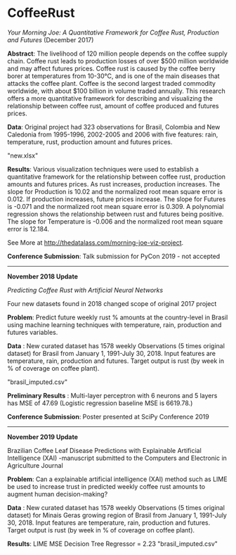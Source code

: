 # CoffeeRust

*Your Morning Joe: A Quantitative Framework for Coffee Rust, Production and Futures* (December 2017)

__Abstract__: The livelihood of 120 million people depends on the coffee supply chain. Coffee rust leads to production losses of over $500 million worldwide and may affect futures prices. Coffee rust is caused by the coffee berry borer at temperatures from 10-30&deg;C, and is one of the main diseases that attacks the coffee plant. Coffee is the second largest traded commodity worldwide, with about $100 billion in volume traded annually. This research offers a more quantitative framework for describing and visualizing the relationship between coffee rust, amount of coffee produced and futures prices.

__Data__: Original project had 323 observations for Brasil, Colombia and New Caledonia from 1995-1996, 2002-2005 and 2006 with five features: rain, temperature, rust, production amount and futures prices. 

"new.xlsx" 

__Results__: Various visualization techniques were used to establish a quantitative framework for the relationship between coffee rust, production amounts and futures prices. As rust increases, production increases. The slope for Production is 10.02 and the normalized root mean square error is 0.012. If production increases, future prices increase. The slope for Futures is -0.071 and the normalized root mean square error is 0.309. A polynomial regression shows the relationship between rust and futures being positive. The slope for Temperature is -0.006 and the normalized root mean square error is 12.184.

See More at http://thedatalass.com/morning-joe-viz-project.

__Conference Submission__: Talk submission for PyCon 2019 - not accepted

-------------------------------------

__November 2018 Update__

*Predicting Coffee Rust with Artificial Neural Networks* 

Four new datasets found in 2018 changed scope of original 2017 project

__Problem__: Predict future weekly rust % amounts at the country-level in Brasil using machine learning techniques with temperature, rain, production and futures variables.

__Data__ : New curated dataset has 1578 weekly Observations (5 times original dataset) for Brasil from January 1, 1991-July 30, 2018. Input features are temperature, rain, production and futures. Target output is rust (by week in % of coverage on coffee plant).

"brasil_imputed.csv"

__Preliminary Results__ : Multi-layer perceptron with 6 neurons and 5 layers has MSE of 47.69 (Logistic regression baseline MSE is 6619.78.)

__Conference Submission__: Poster presented at SciPy Conference 2019

-------------------------------------
__November 2019 Update__

Brazilian Coffee Leaf Disease Predictions with Explainable Artificial Intelligence (XAI) -manuscript submitted to the Computers and Electronic in Agriculture Journal

__Problem__: Can a explainable artificial intelligence (XAI) method such as LIME be used to increase trust in predicted weekly coffee rust amounts to augment human decision-making?

__Data__ : New curated dataset has 1578 weekly Observations (5 times original dataset) for Minais Geras growing region of Brasil from January 1, 1991-July 30, 2018. Input features are temperature, rain, production and futures. Target output is rust (by week in % of coverage on coffee plant).

__Results__: LIME MSE Decision Tree Regressor = 2.23
"brasil_imputed.csv"
